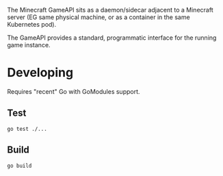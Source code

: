 The Minecraft GameAPI sits as a daemon/sidecar adjacent to a Minecraft server
(EG same physical machine, or as a container in the same Kubernetes pod).

The GameAPI provides a standard, programmatic interface for the running game instance.

# Developing
Requires "recent" Go with GoModules support.

## Test
`go test ./...`

## Build
`go build`
